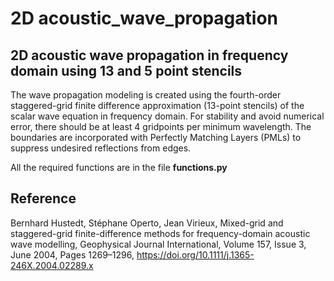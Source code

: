 # 2D acoustic_wave_propagation
## 2D acoustic wave propagation in frequency domain using 13 and 5 point stencils

The wave propagation modeling is created using the fourth-order staggered-grid finite difference approximation (13-point stencils) of the scalar wave equation in frequency domain. For stability and avoid numerical error, there should be at least 4 gridpoints per minimum wavelength. The boundaries are incorporated with Perfectly Matching Layers (PMLs) to suppress undesired reflections from edges.

All the required functions are in the file **functions.py**

## Reference

Bernhard Hustedt, Stéphane Operto, Jean Virieux, Mixed-grid and staggered-grid finite-difference methods for frequency-domain acoustic wave modelling, Geophysical Journal International, Volume 157, Issue 3, June 2004, Pages 1269–1296, https://doi.org/10.1111/j.1365-246X.2004.02289.x
